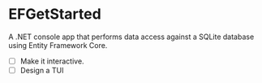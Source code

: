 # EFGetStarted
A .NET console app that performs data access against a SQLite database using Entity Framework Core.

- [ ] Make it interactive.
- [ ] Design a TUI
